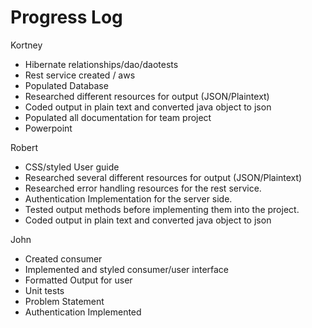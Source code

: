 # Progress Log
Kortney 
* Hibernate relationships/dao/daotests
* Rest service created / aws
* Populated Database
* Researched different resources for output (JSON/Plaintext)
* Coded output in plain text and converted java object to json
* Populated all documentation for team project
* Powerpoint

Robert
* CSS/styled User guide
* Researched several different resources for output (JSON/Plaintext)
* Researched error handling resources for the rest service.
* Authentication Implementation for the server side.
* Tested output methods before implementing them into the project.
* Coded output in plain text and converted java object to json

John
* Created consumer
* Implemented and styled consumer/user interface
* Formatted Output for user
* Unit tests
* Problem Statement
* Authentication Implemented
